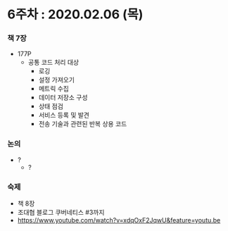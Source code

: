 6주차 : 2020.02.06 (목)
=============

### 책 7장
* 177P
  * 공통 코드 처리 대상
    * 로깅
    * 설정 가져오기
    * 메트릭 수집
    * 데이터 저장소 구성
    * 상태 점검
    * 서비스 등록 및 발견
    * 전송 기술과 관련된 반복 상용 코드

### 논의
* ?
  * ?

### 숙제
* 책 8장
* 조대협 블로그 쿠버네티스 #3까지
* https://www.youtube.com/watch?v=xdqOxF2JqwU&feature=youtu.be
